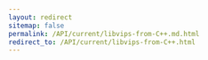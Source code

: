 ```yaml
---
layout: redirect
sitemap: false
permalink: /API/current/libvips-from-C++.md.html
redirect_to: /API/current/libvips-from-C++.html
---
```

